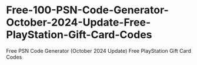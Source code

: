 # Free-100-PSN-Code-Generator-October-2024-Update-Free-PlayStation-Gift-Card-Codes
Free PSN Code Generator (October 2024 Update) Free PlayStation Gift Card Codes
